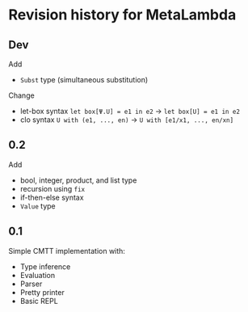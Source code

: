 # Revision history for MetaLambda

## Dev
Add
* `Subst` type (simultaneous substitution)

Change
* let-box syntax `let box[Ψ.U] = e1 in e2` -> `let box[U] = e1 in e2`
* clo syntax `U with (e1, ..., en)` -> `U with [e1/x1, ..., en/xn]`

## 0.2
Add
* bool, integer, product, and list type
* recursion using `fix`
* if-then-else syntax
* `Value` type

## 0.1
Simple CMTT implementation with:
* Type inference
* Evaluation
* Parser
* Pretty printer
* Basic REPL

